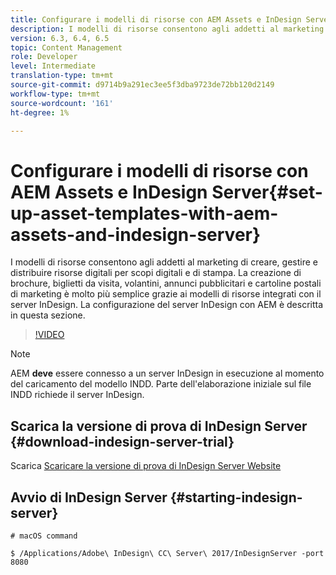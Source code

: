 ```yaml
---
title: Configurare i modelli di risorse con AEM Assets e InDesign Server
description: I modelli di risorse consentono agli addetti al marketing di creare, gestire e distribuire risorse digitali per scopi digitali e di stampa. La creazione di brochure, biglietti da visita, volantini, annunci pubblicitari e cartoline postali di marketing è molto più semplice grazie ai modelli di risorse integrati con il server InDesign. La configurazione del server InDesign con AEM è descritta in questa sezione.
version: 6.3, 6.4, 6.5
topic: Content Management
role: Developer
level: Intermediate
translation-type: tm+mt
source-git-commit: d9714b9a291ec3ee5f3dba9723de72bb120d2149
workflow-type: tm+mt
source-wordcount: '161'
ht-degree: 1%

---
```



# Configurare i modelli di risorse con AEM Assets e InDesign Server{#set-up-asset-templates-with-aem-assets-and-indesign-server}

I modelli di risorse consentono agli addetti al marketing di creare, gestire e distribuire risorse digitali per scopi digitali e di stampa. La creazione di brochure, biglietti da visita, volantini, annunci pubblicitari e cartoline postali di marketing è molto più semplice grazie ai modelli di risorse integrati con il server InDesign. La configurazione del server InDesign con AEM è descritta in questa sezione.

>[!VIDEO](https://video.tv.adobe.com/v/17069/?quality=9&learn=on)

>[!NOTE]
>
>AEM **deve** essere connesso a un server InDesign in esecuzione al momento del caricamento del modello INDD. Parte dell&#39;elaborazione iniziale sul file INDD richiede il server InDesign.

## Scarica la versione di prova di InDesign Server {#download-indesign-server-trial}

Scarica [Scaricare la versione di prova di InDesign Server Website](https://www.adobe.com/devnet/indesign/indesign-server-trial-downloads.html)

## Avvio di InDesign Server {#starting-indesign-server}

```shell
# macOS command

$ /Applications/Adobe\ InDesign\ CC\ Server\ 2017/InDesignServer -port 8080
```
